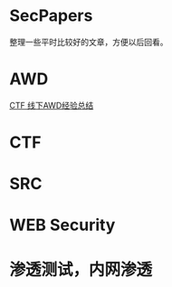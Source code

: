 # SecPapers
整理一些平时比较好的文章，方便以后回看。
# AWD
[CTF 线下AWD经验总结](https://edwardchoijc.github.io/CTF%E7%BA%BF%E4%B8%8BAWD%E7%BB%8F%E9%AA%8C%E6%80%BB%E7%BB%93.html)
# CTF
# SRC
# WEB Security
# 渗透测试，内网渗透

